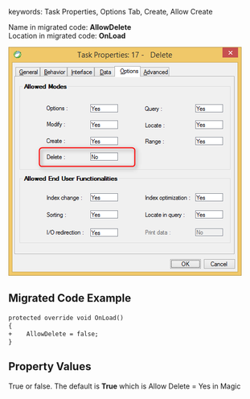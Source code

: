 ﻿keywords: Task Properties, Options Tab, Create, Allow Create

Name in migrated code: **AllowDelete**  
Location in migrated code: **OnLoad**

![Delete](Delete.png)

## Migrated Code Example


```csdiff   
protected override void OnLoad()
{
+    AllowDelete = false;
}
``` 

    



## Property Values
True or false. The default is **True** which is Allow Delete = Yes in Magic
       